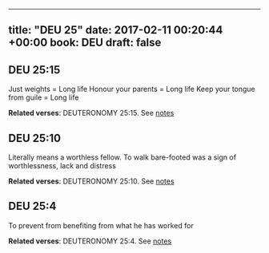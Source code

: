 
---
title: "DEU 25"
date: 2017-02-11 00:20:44 +00:00
book: DEU
draft: false
---

## DEU 25:15

Just weights = Long life
Honour your parents = Long life
Keep your tongue from guile = Long life

**Related verses**: DEUTERONOMY 25:15. See [notes](https://my.bible.com/notes/2567890860549857874)


## DEU 25:10

Literally means a worthless fellow. To walk bare-footed was a sign of worthlessness, lack and distress

**Related verses**: DEUTERONOMY 25:10. See [notes](https://my.bible.com/notes/2567888177386480202)


## DEU 25:4

To prevent from benefiting from what he has worked for

**Related verses**: DEUTERONOMY 25:4. See [notes](https://my.bible.com/notes/2567820391930913029)

